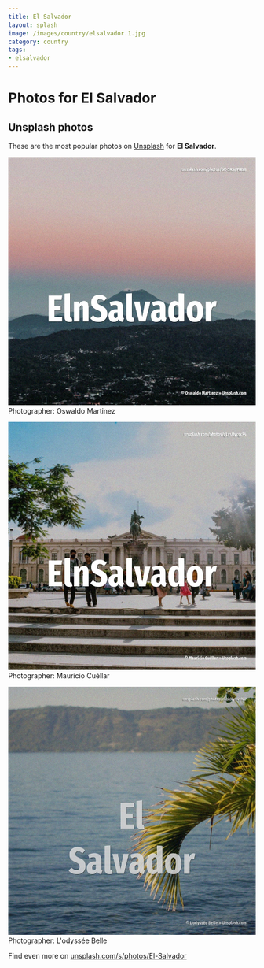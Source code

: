 ```yaml
---
title: El Salvador
layout: splash
image: /images/country/elsalvador.1.jpg
category: country
tags:
- elsalvador
---
```

# Photos for El Salvador
 
## Unsplash photos
These are the most popular photos on [Unsplash](https://unsplash.com) for **El Salvador**.
 
![El Salvador](/images/country/elsalvador.1.jpg)
Photographer:  Oswaldo Martinez
 
![El Salvador](/images/country/elsalvador.2.jpg)
Photographer:  Mauricio Cuéllar
 
![El Salvador](/images/country/elsalvador.3.jpg)
Photographer:  L'odyssée Belle
 
Find even more on [unsplash.com/s/photos/El-Salvador](https://unsplash.com/s/photos/El-Salvador)
 
